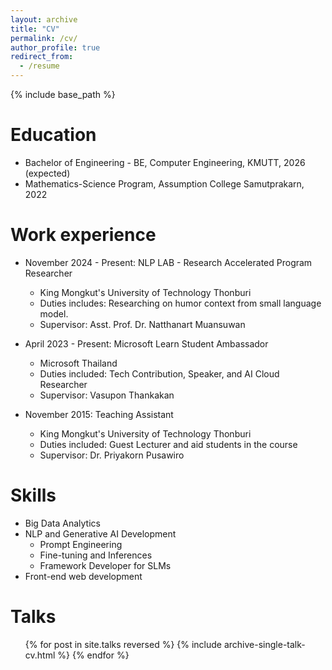```yaml
---
layout: archive
title: "CV"
permalink: /cv/
author_profile: true
redirect_from:
  - /resume
---
```


{% include base_path %}

Education
======
* Bachelor of Engineering - BE, Computer Engineering, KMUTT, 2026 (expected)
* Mathematics-Science Program, Assumption College Samutprakarn, 2022

Work experience
======
* November 2024 - Present: NLP LAB - Research Accelerated Program Researcher
  * King Mongkut's University of Technology Thonburi
  * Duties includes: Researching on humor context from small language model.
  * Supervisor: Asst. Prof. Dr. Natthanart Muansuwan

* April 2023 - Present: Microsoft Learn Student Ambassador
  * Microsoft Thailand
  * Duties included: Tech Contribution, Speaker, and AI Cloud Researcher
  * Supervisor: Vasupon Thankakan

* November 2015: Teaching Assistant
  * King Mongkut's University of Technology Thonburi
  * Duties included: Guest Lecturer and aid students in the course
  * Supervisor: Dr. Priyakorn Pusawiro
  
Skills
======
* Big Data Analytics
* NLP and Generative AI Development
  * Prompt Engineering
  * Fine-tuning and Inferences
  * Framework Developer for SLMs
* Front-end web development

<!-- Publications
======
  <ul>{% for post in site.publications reversed %}
    {% include archive-single-cv.html %} 
  {% endfor %}</ul> -->
  
Talks
======
  <ul>{% for post in site.talks reversed %}
    {% include archive-single-talk-cv.html  %}
  {% endfor %}</ul>
  
<!-- Teaching
======
  <ul>{% for post in site.teaching reversed %}
    {% include archive-single-cv.html %}
  {% endfor %}</ul> -->
  
<!-- Service and leadership
======
* Currently signed in to 43 different slack teams -->
